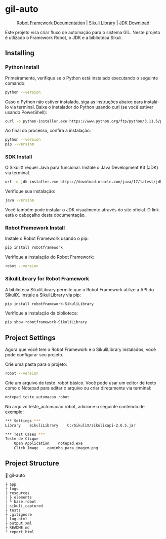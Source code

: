 # gil-auto

<p align="center">
  <a href="https://robotframework.org/robotframework/latest/RobotFrameworkUserGuide.html">Robot Framework Documentation</a> |
  <a href="https://rainmanwy.github.io/robotframework-SikuliLibrary/doc/SikuliLibrary.html">Sikuli Library</a> |
  <a href="https://www.oracle.com/br/java/technologies/downloads/">JDK Download</a>
</p>

Este projeto visa criar fluxo de automação para o sistema GIL. Neste projeto é utlizado o Framework Robot, o JDK e a biblioteca Sikuli.

## Installing

### Python Install

Primeiramente, verifique se o Python está instalado executando o seguinte comando:
```bash
python --version
```

Caso o Python não estiver instalado, siga as instruções abaixo para instalá-lo via terminal. Baixe o instalador do Python usando curl (se você estiver usando PowerShell):
```bash
curl -o python-installer.exe https://www.python.org/ftp/python/3.11.5/python-3.11.5-amd64.exe
```
Ao final do processo, confira a instalação:
```bash
python --version
pip --version
```

### SDK Install

O SikuliX requer Java para funcionar. Instale o Java Development Kit (JDK) via terminal.
```bash
url -o jdk-installer.exe https://download.oracle.com/java/17/latest/jdk-17_windows-x64_bin.exe
```

Verifique sua instalação:
```bash
java -version
```

Você também pode instalar o JDK visualmente através do site oficial. O link está o cabeçalho desta documentação.

### Robot Framework Install

Instale o Robot Framework usando o pip:
```bash
pip install robotframework
```

Verifique a instalação do Robot Framework:
```bash
robot --version
```

### SikuliLibrary for Robot Framework

A biblioteca SikuliLibrary permite que o Robot Framework utilize a API do SikuliX. Instale a SikuliLibrary via pip:
```bash
pip install robotframework-SikuliLibrary
```

Verifique a instalação da biblioteca:
```bash
pip show robotframework-SikuliLibrary
```

## Project Settings

Agora que você tem o Robot Framework e o SikuliLibrary instalados, você pode configurar seu projeto.

Crie uma pasta para o projeto:
```bash
robot --version
```

Crie um arquivo de teste .robot básico. Você pode usar um editor de texto como o Notepad para editar o arquivo ou criar diretamente via terminal:
```bash
notepad teste_automacao.robot
```

No arquivo teste_automacao.robot, adicione o seguinte conteúdo de exemplo:
```bash
*** Settings ***
Library    SikuliLibrary    C:/SikuliX/sikulixapi-2.0.5.jar

*** Test Cases ***
Teste de Clique
    Open Application    notepad.exe
    Click Image    caminho_para_imagem.png
```

## Project Structure

:file_folder: gil-auto
```text
├ app
├ logs
├ resources
| ├ elements
| └ base.robot
| sikuli_captured
├ tests
├ .gitignore
├ log.html
├ output.xml
├ README.md
└ report.html
```
